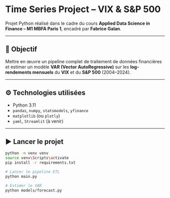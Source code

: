 # Time Series Project – VIX & S&P 500

Projet Python réalisé dans le cadre du cours **Applied Data Science in Finance – M1 MBFA Paris 1**, encadré par **Fabrice Galan**.

---

## 🎯 Objectif

Mettre en œuvre un pipeline complet de traitement de données financières et estimer un modèle **VAR (Vector AutoRegressive)** sur les **log-rendements mensuels** du **VIX** et du **S&P 500** (2004–2024).

---

## ⚙️ Technologies utilisées

- Python 3.11
- `pandas`, `numpy`, `statsmodels`, `yfinance`
- `matplotlib` (ou `plotly`)
- `yaml`, `Streamlit` (à venir)

---

## ▶️ Lancer le projet

```bash
python -m venv venv
source venv\Scripts\activate 
pip install -r requirements.txt

# Lancer le pipeline ETL
python main.py

# Estimer le VAR
python models/forecast.py